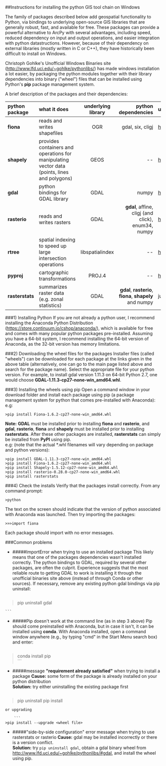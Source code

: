 ##Instructions for installing the python GIS tool chain on Windows

The family of packages described below add geospatial functionality to Python, via bindings to underlying open-source GIS libraries that are generally robust, fast, and available for free. These packages can provide a powerful alternative to ArcPy with several advantages, including speed, reduced dependency on input and output operations, and easier integration with python datastructions. However, because of their dependency on external libraries (mostly written in C or C++), they have historically been difficult to install on Windows.

Christoph Gohlke's Unofficial Windows Binaries site (<http://www.lfd.uci.edu/~gohlke/pythonlibs/>) has made windows installation a lot easier, by packaging the python modules together with their library dependencies into binary ("wheel") files that can be installed using Python's **pip** package management system.

A brief description of the packages and their dependencies:  

| python package| what it does | underlying library  | python dependencies | unofficial binary |  
|:--------------|:------------ | :------------------:| -------------------:| :-----------------|
| **fiona**     | reads and writes shapefiles | OGR | gdal, six, cligj |<http://www.lfd.uci.edu/~gohlke/pythonlibs/#fiona>  |
| **shapely**   | provides containers and operations for manipulating vector data (points, lines and polygons)|  GEOS | -- | <http://www.lfd.uci.edu/~gohlke/pythonlibs/#shapely> |
| **gdal** | python bindings for GDAL library |  GDAL | numpy |<http://www.lfd.uci.edu/~gohlke/pythonlibs/#gdal> |
| **rasterio** | reads and writes rasters | GDAL | **gdal**, affine, cligj (and click), enum34, numpy | <http://www.lfd.uci.edu/~gohlke/pythonlibs/#rasterio>|
| **rtree**     | spatial indexing to speed up large intersection operations | libspatialindex | -- | <http://www.lfd.uci.edu/~gohlke/pythonlibs/#rtree>|
| **pyproj**     | cartographic transformations | PROJ.4 | -- |<http://www.lfd.uci.edu/~gohlke/pythonlibs/#pyproj>|
| **rasterstats**| summarizes raster data (e.g. zonal statistics)  | GDAL | **gdal**, **rasterio**, **fiona**, **shapely** and numpy| just install using pip (see below) |

###1) Installing Python
If you are not already a python user, I recommend installing the Anaconda Python Distribution (<https://store.continuum.io/cshop/anaconda/>), which is available for free and comes with many popular python packages pre-installed. Assuming you have a 64-bit system, I recommend installing the 64-bit version of Anaconda, as the 32-bit version has memory limitations.


###2) Downloading the wheel files for the packages
Installer files (called "wheels") can be downloaded for each package at the links given in the above table (alternatively, one can go to the main page listed above and search for the package name). Select the appropriate file for your python version. For example, to install gdal version 1.11.3 on 64-bit Python 2.7, one would choose **GDAL‑1.11.3‑cp27‑none‑win_amd64.whl**.

###3) Installing the wheels using pip
Open a command window in your download folder and install each package using pip (a package management system for python that comes pre-installed with Anaconda):  
e.g:

```
>pip install Fiona-1.6.2-cp27-none-win_amd64.whl
```
**Note:** **GDAL** must be installed prior to installing **fiona** and **rasterio**, and **gdal**, **rasterio**, **fiona** and **shapely** must be installed prior to installing **rasterstats**. After these other packages are installed, **rasterstats** can simply be installed from **PyPl** using pip.  
e.g:
(note that the actual *.whl filenames will vary depending on package and python versions):

```
>pip install GDAL-1.11.3-cp27-none-win_amd64.whl
>pip install Fiona-1.6.2-cp27-none-win_amd64.whl
>pip install Shapely-1.5.12-cp27-none-win_amd64.whl
>pip install rasterio-0.28.0-cp27-none-win_amd64.whl
>pip install rasterstats
```
###4) Check the installs
Verify that the packages install correctly. From any command prompt:

```
>python
```
The text on the screen should indicate that the version of python associated with Anaconda was launched. Then try importing the packages:  

```
>>>import fiona
```
Each package should import with no error messages.


###Common problems  
* #####ImportError when trying to use an installed package
	This likely means that one of the packages dependencies wasn't installed correctly. The python bindings to GDAL, required by several other packages, are often the culprit. Experience suggests that the most reliable route to getting GDAL to work is installing it through the unofficial binaries site above (instead of through Conda or other sources). If necessary, remove any existing python gdal bindings via pip uninstall:
	
	```
>pip uninstall gdal

	```

	
* #####Pip doesn't work at the command line (as in step 3 above)
	Pip should come preinstalled with Anaconda, but in case it isn't, it can be installed using **conda**. With Anaconda installed, open a command window anywhere (e.g., by typing "cmd" in the Start Menu search box) and enter:  

	```  
>conda install pip  
	```
* #####message **"requirement already satisfied"** when trying to install a package 
	**Cause:** some form of the package is already installed on your python distribution  
	**Solution:** try either uninstalling the existing package first

	```
>pip uninstall <packagename>
>pip install <wheel file>
```
or upgrading
  
	```
>pip install --upgrade <wheel file>
```  

* #####"side-by-side configuration" error message when trying to use rasterstats or rasterio 
	**Cause:** gdal may be installed incorrectly or there is a version conflict.  
	**Solution:** try ```pip uninstall gdal```, obtain a gdal binary wheel from <http://www.lfd.uci.edu/~gohlke/pythonlibs/#gdal>, and install the wheel using pip.
